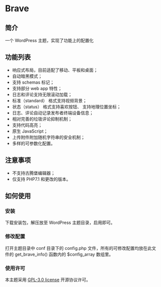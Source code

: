 # Brave
## 简介
一个 WordPress 主题，实现了功能上的配置化

## 功能列表
- 响应式布局，目前适配了移动、平板和桌面；
- 自动暗黑模式；
- 支持 schemas 标记；
- 支持部分 web app 特性；
- 日志和评论支持无限滚动加载；
- 标准（standard） 格式支持视频背景；
- 状态（status） 格式支持喜欢按钮、 支持地理位置坐标；
- 日志、评论自动记录发布者终端设备信息；
- 相对完善的垃圾评论抑制机制；
- 支持代码高亮；
- 原生 JavaScript；
- 上传附件附加随机字符串的安全机制；
- 多样的可参数化配置。

## 注意事项
- 不支持古腾堡编辑器；
- 仅支持 PHP7.1 和更改的版本。

## 如何使用
### 安装
下载安装包，解压放至 WordPress 主题目录，启用即可。

### 修改配置
打开主题目录中 conf 目录下的 config.php 文件，所有的可修改配置均放在此文件的 get_brave_info() 函数内的 $config_array 数组里。

### 使用许可
本主题采用 [GPL-3.0 license](https://github.com/yusn/Brave/blob/main/LICENSE.md) 开源协议许可。
